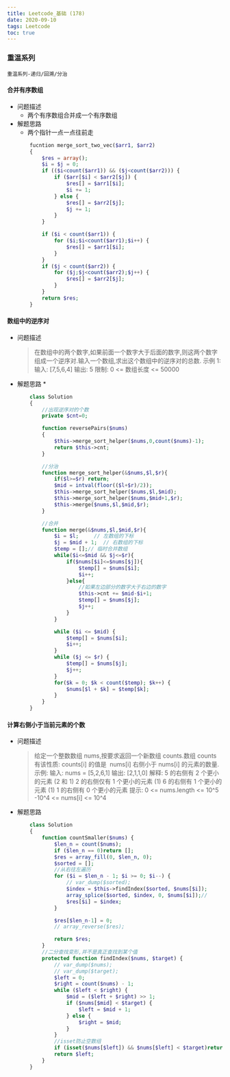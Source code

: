```yaml
---
title: Leetcode_基础 (178)
date: 2020-09-10
tags: Leetcode
toc: true
---
```


### 重温系列
    重温系列-递归/回溯/分治

<!-- more -->

#### 合并有序数组
- 问题描述
    * 两个有序数组合并成一个有序数组
- 解题思路
    * 两个指针一点一点往前走
    ```php
        fucntion merge_sort_two_vec($arr1, $arr2)
        {
            $res = array();
            $i = $j = 0;
            if (($i<count($arr1)) && ($j<count($arr2))) {
                if ($arr[$i] < $arr2[$j]) {
                    $res[] = $arr1[$i];
                    $i += 1;
                } else {
                    $res[] = $arr2[$j];
                    $j += 1;
                }
            }

            if ($i < count($arr1)) {
                for ($i;$i<count($arr1);$i++) {
                    $res[] = $arr1[$i];
                }
            }
            if ($j < count($arr2)) {
                for ($j;$j<count($arr2);$j++) {
                    $res[] = $arr2[$j];
                }
            }
            return $res;
        }
    ```

#### 数组中的逆序对
- 问题描述
    > 在数组中的两个数字,如果前面一个数字大于后面的数字,则这两个数字组成一个逆序对.输入一个数组,求出这个数组中的逆序对的总数.
    示例 1:
    输入: [7,5,6,4]
    输出: 5
    限制: 
    0 <= 数组长度 <= 50000
- 解题思路
    * 
    ```php
        class Solution 
        {
            //出现逆序对的个数
            private $cnt=0;

            function reversePairs($nums)
            {
                $this->merge_sort_helper($nums,0,count($nums)-1);
                return $this->cnt;
            }

            //分治
            function merge_sort_helper(&$nums,$l,$r){
                if($l>=$r) return;
                $mid = intval(floor(($l+$r)/2));
                $this->merge_sort_helper($nums,$l,$mid);
                $this->merge_sort_helper($nums,$mid+1,$r);
                $this->merge($nums,$l,$mid,$r);
            }

            //合并
            function merge(&$nums,$l,$mid,$r){
                $i = $l;     // 左数组的下标
                $j = $mid + 1;  // 右数组的下标
                $temp = [];// 临时合并数组
                while($i<=$mid && $j<=$r){
                    if($nums[$i]<=$nums[$j]){
                        $temp[] = $nums[$i];
                        $i++;
                    }else{
                        //如果左边部分的数字大于右边的数字
                        $this->cnt += $mid-$i+1;
                        $temp[] = $nums[$j];
                        $j++;
                    }
                }

                while ($i <= $mid) {
                    $temp[] = $nums[$i];
                    $i++;
                }
                while ($j <= $r) {
                    $temp[] = $nums[$j];
                    $j++;
                }
                for($k = 0; $k < count($temp); $k++) {
                    $nums[$l + $k] = $temp[$k];
                }
            }
        }
    ```

#### 计算右侧小于当前元素的个数
- 问题描述
    >给定一个整数数组 nums,按要求返回一个新数组 counts.数组 counts 有该性质:  counts[i] 的值是  nums[i] 右侧小于 nums[i] 的元素的数量.
    示例: 
    输入: nums = [5,2,6,1]
    输出: [2,1,1,0] 
    解释: 
    5 的右侧有 2 个更小的元素 (2 和 1)
    2 的右侧仅有 1 个更小的元素 (1)
    6 的右侧有 1 个更小的元素 (1)
    1 的右侧有 0 个更小的元素
    提示: 
    0 <= nums.length <= 10^5
    -10^4 <= nums[i] <= 10^4
- 解题思路
    ```php
        class Solution
        {
            function countSmaller($nums) {
                $len_n = count($nums);
                if ($len_n == 0)return [];
                $res = array_fill(0, $len_n, 0);
                $sorted = [];
                //从右往左遍历
                for ($i = $len_n - 1; $i >= 0; $i--) {
                    // var_dump($sorted);
                    $index = $this->findIndex($sorted, $nums[$i]);
                    array_splice($sorted, $index, 0, $nums[$i]);//
                    $res[$i] = $index;
                }

                $res[$len_n-1] = 0;
                // array_reverse($res);

                return $res;
            }
            //二分查找变形,并不是真正查找到某个值
            protected function findIndex($nums, $target) {
                // var_dump($nums);
                // var_dump($target);
                $left = 0;
                $right = count($nums) - 1;
                while ($left < $right) {
                    $mid = ($left + $right) >> 1;
                    if ($nums[$mid] < $target) {
                        $left = $mid + 1;
                    } else {
                        $right = $mid;
                    }
                }
                //isset防止空数组
                if (isset($nums[$left]) && $nums[$left] < $target)return $left + 1;
                return $left;
            }
        }
    ```

